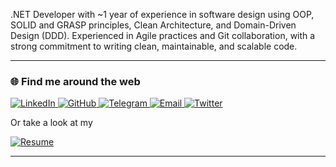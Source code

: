 .NET Developer with ~1 year of experience in software design using OOP, SOLID and GRASP principles, Clean Architecture, and Domain-Driven Design (DDD). Experienced in Agile practices and Git collaboration, with a strong commitment to writing clean, maintainable, and scalable code.

---

### 🌐 Find me around the web

<p align="left">
  <a href="https://www.linkedin.com/in/reza-tajari-971818151" target="_blank">
    <img alt="LinkedIn" src="https://img.shields.io/badge/LinkedIn-0A66C2?style=for-the-badge&logo=linkedin&logoColor=white" />
  </a>
  <a href="https://github.com/rezatajari" target="_blank">
    <img alt="GitHub" src="https://img.shields.io/badge/GitHub-181717?style=for-the-badge&logo=github&logoColor=white" />
  </a>
  <a href="https://t.me/rezatajari70" target="_blank">
    <img alt="Telegram" src="https://img.shields.io/badge/Telegram-2CA5E0?style=for-the-badge&logo=telegram&logoColor=white" />
  </a>
  <a href="mailto:reza.tajari70@gmail.com">
    <img alt="Email" src="https://img.shields.io/badge/Email-D14836?style=for-the-badge&logo=gmail&logoColor=white" />
  </a>
  <a href="https://x.com/RezaTajari70" target="_blank">
    <img alt="Twitter" src="https://img.shields.io/badge/Twitter-000000?style=for-the-badge&logo=x&logoColor=white" />
  </a>
</p>

Or take a look at my

<a href="https://flowcv.com/resume/95sskp9djqs4" target="_blank">
  <img alt="Resume" src="https://img.shields.io/badge/Resume-4CAF50?style=for-the-badge&logo=read-the-docs&logoColor=white" />
</a>

---
